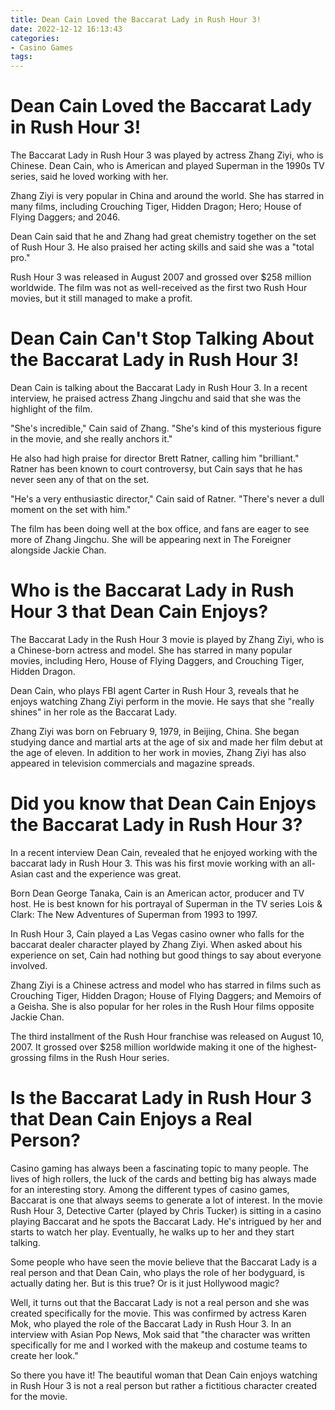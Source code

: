 ```yaml
---
title: Dean Cain Loved the Baccarat Lady in Rush Hour 3!
date: 2022-12-12 16:13:43
categories:
- Casino Games
tags:
---
```



#  Dean Cain Loved the Baccarat Lady in Rush Hour 3!

The Baccarat Lady in Rush Hour 3 was played by actress Zhang Ziyi, who is Chinese. Dean Cain, who is American and played Superman in the 1990s TV series, said he loved working with her.

Zhang Ziyi is very popular in China and around the world. She has starred in many films, including Crouching Tiger, Hidden Dragon; Hero; House of Flying Daggers; and 2046.

Dean Cain said that he and Zhang had great chemistry together on the set of Rush Hour 3. He also praised her acting skills and said she was a "total pro."

Rush Hour 3 was released in August 2007 and grossed over $258 million worldwide. The film was not as well-received as the first two Rush Hour movies, but it still managed to make a profit.

#  Dean Cain Can't Stop Talking About the Baccarat Lady in Rush Hour 3!

Dean Cain is talking about the Baccarat Lady in Rush Hour 3. In a recent interview, he praised actress Zhang Jingchu and said that she was the highlight of the film.

"She's incredible," Cain said of Zhang. "She's kind of this mysterious figure in the movie, and she really anchors it."

He also had high praise for director Brett Ratner, calling him "brilliant." Ratner has been known to court controversy, but Cain says that he has never seen any of that on the set.

"He's a very enthusiastic director," Cain said of Ratner. "There's never a dull moment on the set with him."

The film has been doing well at the box office, and fans are eager to see more of Zhang Jingchu. She will be appearing next in The Foreigner alongside Jackie Chan.

#  Who is the Baccarat Lady in Rush Hour 3 that Dean Cain Enjoys?

The Baccarat Lady in the Rush Hour 3 movie is played by Zhang Ziyi, who is a Chinese-born actress and model. She has starred in many popular movies, including Hero, House of Flying Daggers, and Crouching Tiger, Hidden Dragon.

Dean Cain, who plays FBI agent Carter in Rush Hour 3, reveals that he enjoys watching Zhang Ziyi perform in the movie. He says that she "really shines" in her role as the Baccarat Lady.

Zhang Ziyi was born on February 9, 1979, in Beijing, China. She began studying dance and martial arts at the age of six and made her film debut at the age of eleven. In addition to her work in movies, Zhang Ziyi has also appeared in television commercials and magazine spreads.

#  Did you know that Dean Cain Enjoys the Baccarat Lady in Rush Hour 3?

In a recent interview Dean Cain, revealed that he enjoyed working with the baccarat lady in Rush Hour 3. This was his first movie working with an all-Asian cast and the experience was great.

Born Dean George Tanaka, Cain is an American actor, producer and TV host. He is best known for his portrayal of Superman in the TV series Lois & Clark: The New Adventures of Superman from 1993 to 1997.

In Rush Hour 3, Cain played a Las Vegas casino owner who falls for the baccarat dealer character played by Zhang Ziyi. When asked about his experience on set, Cain had nothing but good things to say about everyone involved.

Zhang Ziyi is a Chinese actress and model who has starred in films such as Crouching Tiger, Hidden Dragon; House of Flying Daggers; and Memoirs of a Geisha. She is also popular for her roles in the Rush Hour films opposite Jackie Chan.

The third installment of the Rush Hour franchise was released on August 10, 2007. It grossed over $258 million worldwide making it one of the highest-grossing films in the Rush Hour series.

#  Is the Baccarat Lady in Rush Hour 3 that Dean Cain Enjoys a Real Person?

Casino gaming has always been a fascinating topic to many people. The lives of high rollers, the luck of the cards and betting big has always made for an interesting story. Among the different types of casino games, Baccarat is one that always seems to generate a lot of interest. In the movie Rush Hour 3, Detective Carter (played by Chris Tucker) is sitting in a casino playing Baccarat and he spots the Baccarat Lady. He's intrigued by her and starts to watch her play. Eventually, he walks up to her and they start talking.

Some people who have seen the movie believe that the Baccarat Lady is a real person and that Dean Cain, who plays the role of her bodyguard, is actually dating her. But is this true? Or is it just Hollywood magic?

Well, it turns out that the Baccarat Lady is not a real person and she was created specifically for the movie. This was confirmed by actress Karen Mok, who played the role of the Baccarat Lady in Rush Hour 3. In an interview with Asian Pop News, Mok said that "the character was written specifically for me and I worked with the makeup and costume teams to create her look."

So there you have it! The beautiful woman that Dean Cain enjoys watching in Rush Hour 3 is not a real person but rather a fictitious character created for the movie.